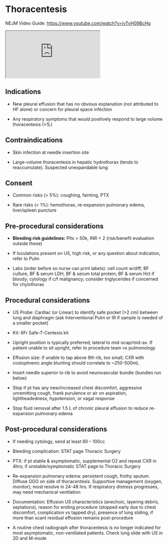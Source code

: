 # Thoracentesis

NEJM Video Guide: <https://www.youtube.com/watch?v=ivTyH09BcHg>

<iframe src="https://www.youtube.com/watch?v=ivTyH09BcHg" allowfullscreen></iframe>

## Indications

- New pleural effusion that has no obvious explanation (not attributed
    to HF alone) or concern for pleural space infection

- Any respiratory symptoms that would positively respond to large
    volume thoracentesis (>1L)

## Contraindications

- Skin infection at needle insertion site

- Large-volume thoracentesis in hepatic hydrothorax (tends to
    reaccumulate). Suspected unexpandable lung

## Consent

- Common risks (> 5%): coughing, fainting, PTX

- Rare risks (< 1%): hemothorax, re-expansion pulmonary edema,
    liver/spleen puncture

## Pre-procedural considerations

- **Bleeding risk guidelines:** Plts > 50k, INR < 2 (risk/benefit
    evaluation outside these)

- If loculations present on US, high risk, or any question about
    indication, refer to Pulm

- Labs (order before so nurse can print labels): cell count w/diff; BF
    culture, BF & serum LDH, BF & serum total protein; BF & serum Hct if
    bloody; cytology if c/f malignancy; consider triglycerides if
    concerned for chylothorax

## Procedural considerations

- US Probe: Cardiac (or Linear) to identify safe pocket (>2 cm)
    between lung and diaphragm (ask Interventional Pulm or IR if sample
    is needed of a smaller pocket)

- Kit: 6Fr Safe-T-Centesis kit

- Upright position is typically preferred; lateral to mid-scap/mid-ax.
    If patient unable to sit upright, refer to procedure team vs
    pulmonology

- Effusion size: if unable to tap above 9th rib, too small; CXR with
    costophrenic angle blunting should correlate to ~250-500mL

- Insert needle superior to rib to avoid neurovascular bundle (bundles
    run below)

- Stop if pt has any new/increased chest discomfort, aggressive
    unremitting cough, frank purulence or air on aspiration,
    lightheadedness, hypotension, or vagal response

- Stop fluid removal after 1.5 L of chronic pleural effusion to reduce
    re-expansion pulmonary edema

## Post-procedural considerations

- If needing cytology, send at least 60 – 100cc

- Bleeding complication: STAT page Thoracic Surgery

- PTX: if pt stable & asymptomatic, supplemental O2 and repeat CXR in
    4hrs; if unstable/symptomatic STAT page to Thoracic Surgery

- Re-expansion pulmonary edema: persistent cough, frothy sputum.
    Diffuse GGO on side of thoracentesis. Supportive management (oxygen,
    monitor); most resolve in 24-48 hrs. If respiratory distress
    progresses, may need mechanical ventilation

- Documentation: Effusion US characteristics (anechoic, layering
    debris, septations), reason for ending procedure (stopped early due
    to chest discomfort, complication vs tapped dry), presence of lung
    sliding, if more than scant residual effusion remains post-procedure

- A routine chest radiograph after thoracentesis is no longer
    indicated for most asymptomatic, non-ventilated patients. Check lung
    slide with US in 2D and M-mode
